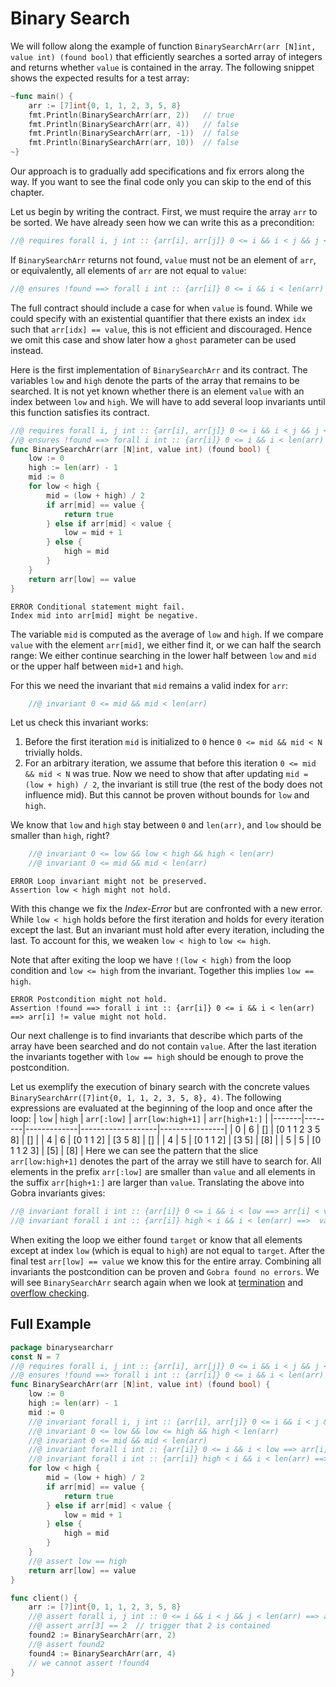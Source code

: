 # Binary Search

We will follow along the example of function `BinarySearchArr(arr [N]int, value int) (found bool)` that efficiently searches a sorted array of integers and returns whether `value` is contained in the array.
The following snippet shows the expected results for a test array:
``` go
~func main() {
	arr := [7]int{0, 1, 1, 2, 3, 5, 8}
	fmt.Println(BinarySearchArr(arr, 2))   // true
	fmt.Println(BinarySearchArr(arr, 4))   // false
	fmt.Println(BinarySearchArr(arr, -1))  // false
	fmt.Println(BinarySearchArr(arr, 10))  // false
~}
```

Our approach is to gradually add specifications and fix errors along the way.
If you want to see the final code only you can skip to the end of this chapter.

Let us begin by writing the contract.
First, we must require the array `arr` to be sorted.
We have already seen how we can write this as a precondition:
``` go
//@ requires forall i, j int :: {arr[i], arr[j]} 0 <= i && i < j && j < len(arr) ==> arr[i] <= arr[j]
```
If `BinarySearchArr` returns not found, `value` must not be an element of `arr`,
or equivalently, all elements of `arr` are not equal to `value`:
``` go
//@ ensures !found ==> forall i int :: {arr[i]} 0 <= i && i < len(arr) ==> arr[i] != value
```
The full contract should include a case for when `value` is found.
While we could specify with an existential quantifier that there exists an index `idx` such that `arr[idx] == value`, this is not efficient and discouraged.
Hence we omit this case and show later how a `ghost` parameter can be used instead.

Here is the first implementation of `BinarySearchArr` and its contract.
The variables `low` and `high` denote the parts of the array that remains to be searched.
It is not yet known whether there is an element `value` with an index between `low` and `high`.
We will have to add several loop invariants until this function satisfies its contract.
``` go
//@ requires forall i, j int :: {arr[i], arr[j]} 0 <= i && i < j && j < N ==> arr[i] <= arr[j]
//@ ensures !found ==> forall i int :: {arr[i]} 0 <= i && i < len(arr) ==> arr[i] != value
func BinarySearchArr(arr [N]int, value int) (found bool) {
	low := 0
	high := len(arr) - 1
	mid := 0
	for low < high {
		mid = (low + high) / 2
		if arr[mid] == value {
			return true
		} else if arr[mid] < value {
			low = mid + 1
		} else {
			high = mid
		}
	}
	return arr[low] == value
}
```
``` text
ERROR Conditional statement might fail. 
Index mid into arr[mid] might be negative.
```

The variable `mid` is computed as the average of `low` and `high`.
If we compare `value` with the element `arr[mid]`, we either find it,
or we can half the search range:
We either continue searching in the lower half between `low` and `mid` or the upper half between `mid+1` and `high`.

For this we need the invariant that `mid` remains a valid index for `arr`:
``` go
	//@ invariant 0 <= mid && mid < len(arr)
```
Let us check this invariant works:
1. Before the first iteration `mid` is initialized to `0` hence `0 <= mid && mid < N` trivially holds.
2. For an arbitrary iteration, we assume that before this iteration `0 <= mid && mid < N` was true. Now we need to show that after updating `mid = (low + high) / 2`, the invariant is still true (the rest of the body does not influence mid). But this cannot be proven without bounds for `low` and `high`.

We know that `low` and `high` stay between `0` and `len(arr)`,
and `low` should be smaller than `high`, right?
``` go
	//@ invariant 0 <= low && low < high && high < len(arr)
	//@ invariant 0 <= mid && mid < len(arr)
```
``` text
ERROR Loop invariant might not be preserved. 
Assertion low < high might not hold.
```
With this change we fix the *Index-Error* but are confronted with a new error.
While `low < high` holds before the first iteration and holds for every iteration except the last.
But an invariant must hold after every iteration, including the last.
To account for this, we weaken `low < high` to `low <= high`.

Note that after exiting the loop we have `!(low < high)` from the loop condition and `low <= high` from the invariant.
Together this implies `low == high`.

``` text
ERROR Postcondition might not hold. 
Assertion !found ==> forall i int :: {arr[i]} 0 <= i && i < len(arr) ==> arr[i] != value might not hold.
```

Our next challenge is to find invariants that describe which parts of the array have been searched and do not contain `value`.
After the last iteration the invariants together with `low == high` should be enough to prove the postcondition.

Let us exemplify the execution of binary search with the concrete values `BinarySearchArr([7]int{0, 1, 1, 2, 3, 5, 8}, 4)`.
The following expressions are evaluated at the beginning of the loop and once after the loop:
| `low` | `high` | `arr[:low]` | `arr[low:high+1]` | `arr[high+1:]` |
|-------|--------|-------------|-------------------|----------------|
| 0     | 6      | []          | [0 1 1 2 3 5 8]   | []             |
| 4     | 6      | [0 1 1 2]   | [3 5 8]           | []             |
| 4     | 5      | [0 1 1 2]   | [3 5]             | [8]            |
| 5     | 5      | [0 1 1 2 3] | [5]               | [8]            |
Here we can see the pattern that the slice `arr[low:high+1]` denotes the part of the array we still have to search for.
All elements in the prefix `arr[:low]` are smaller than `value` and all elements in the suffix `arr[high+1:]` are larger than `value`.
Translating the above into Gobra invariants gives:
``` go
//@ invariant forall i int :: {arr[i]} 0 <= i && i < low ==> arr[i] < value
//@ invariant forall i int :: {arr[i]} high < i && i < len(arr) ==>  value < arr[i]
```

When exiting the loop we either found `target` or know that 
all elements except at index `low` (which is equal to `high`) are not equal to `target`.
After the final test `arr[low] == value` we know this for the entire array.
Combining all invariants the postcondition can be proven and `Gobra found no errors`.
We will see `BinarySearchArr` search again when we look at [termination](./termination.md) and [overflow checking](./overflow.md).

## Full Example

``` go
package binarysearcharr
const N = 7
//@ requires forall i, j int :: {arr[i], arr[j]} 0 <= i && i < j && j < N ==> arr[i] <= arr[j]
//@ ensures !found ==> forall i int :: {arr[i]} 0 <= i && i < len(arr) ==> arr[i] != value
func BinarySearchArr(arr [N]int, value int) (found bool) {
	low := 0
	high := len(arr) - 1
	mid := 0
	//@ invariant forall i, j int :: {arr[i], arr[j]} 0 <= i && i < j && j < N ==> arr[i] <= arr[j]
	//@ invariant 0 <= low && low <= high && high < len(arr)
	//@ invariant 0 <= mid && mid < len(arr)
	//@ invariant forall i int :: {arr[i]} 0 <= i && i < low ==> arr[i] < value
	//@ invariant forall i int :: {arr[i]} high < i && i < len(arr) ==>  value < arr[i]
	for low < high {
		mid = (low + high) / 2
		if arr[mid] == value {
			return true
		} else if arr[mid] < value {
			low = mid + 1
		} else {
			high = mid
		}
	}
	//@ assert low == high
	return arr[low] == value
}

func client() {
	arr := [7]int{0, 1, 1, 2, 3, 5, 8}
	//@ assert forall i, j int :: 0 <= i && i < j && j < len(arr) ==> arr[i] <= arr[j]
	//@ assert arr[3] == 2	// trigger that 2 is contained
	found2 := BinarySearchArr(arr, 2)
	//@ assert found2
	found4 := BinarySearchArr(arr, 4)
	// we cannot assert !found4
}
```
